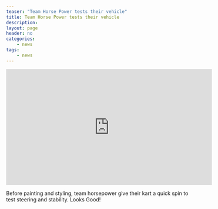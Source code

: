 ```yaml
---
teaser: "Team Horse Power tests their vehicle"
title: Team Horse Power tests their vehicle
description:
layout: page
header: no
categories:
    - news
tags:
    - news
---
```


<iframe width="560" height="315" src="https://www.youtube.com/embed/q3jdksaPpGw" frameborder="0" allow="accelerometer; autoplay; encrypted-media; gyroscope; picture-in-picture" allowfullscreen></iframe>

Before painting and styling, team horsepower give their kart a quick spin to test steering and stability. Looks Good!

